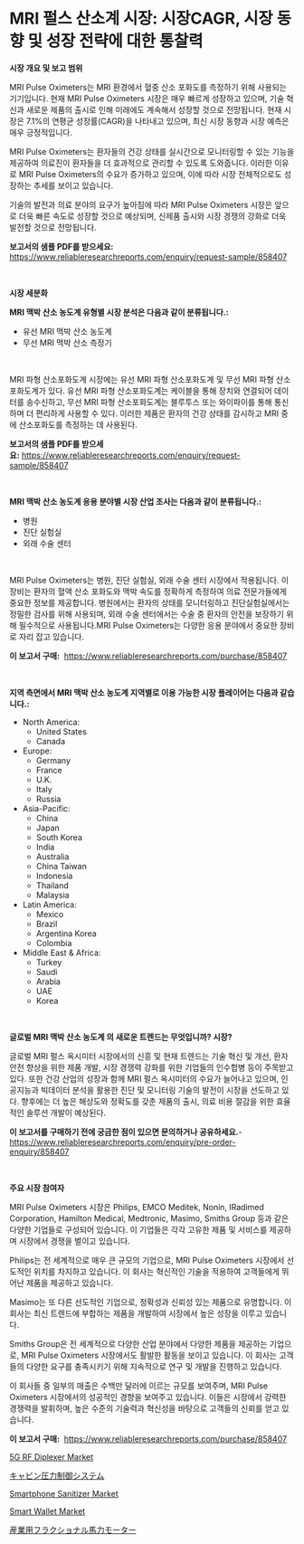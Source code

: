 <p><h1>MRI 펄스 산소계 시장: 시장CAGR, 시장 동향 및 성장 전략에 대한 통찰력</h1></p><p><strong>시장 개요 및 보고 범위</strong></p>
<p><p>MRI Pulse Oximeters는 MRI 환경에서 혈중 산소 포화도를 측정하기 위해 사용되는 기기입니다. 현재 MRI Pulse Oximeters 시장은 매우 빠르게 성장하고 있으며, 기술 혁신과 새로운 제품의 출시로 인해 미래에도 계속해서 성장할 것으로 전망됩니다. 현재 시장은 7.1%의 연평균 성장률(CAGR)을 나타내고 있으며, 최신 시장 동향과 시장 예측은 매우 긍정적입니다.</p><p>MRI Pulse Oximeters는 환자들의 건강 상태를 실시간으로 모니터링할 수 있는 기능을 제공하여 의료진이 환자들을 더 효과적으로 관리할 수 있도록 도와줍니다. 이러한 이유로 MRI Pulse Oximeters의 수요가 증가하고 있으며, 이에 따라 시장 전체적으로도 성장하는 추세를 보이고 있습니다.</p><p>기술의 발전과 의료 분야의 요구가 높아짐에 따라 MRI Pulse Oximeters 시장은 앞으로 더욱 빠른 속도로 성장할 것으로 예상되며, 신제품 출시와 시장 경쟁의 강화로 더욱 발전할 것으로 전망됩니다.</p></p>
<p><strong>보고서의 샘플 PDF를 받으세요:</strong> <a href="https://www.reliableresearchreports.com/enquiry/request-sample/858407">https://www.reliableresearchreports.com/enquiry/request-sample/858407</a></p>
<p>&nbsp;</p>
<p><strong>시장 세분화</strong></p>
<p><strong>MRI 맥박 산소 농도계 유형별 시장 분석은 다음과 같이 분류됩니다.:</strong></p>
<p><ul><li>유선 MRI 맥박 산소 농도계</li><li>무선 MRI 맥박 산소 측정기</li></ul></p>
<p>&nbsp;</p>
<p><p>MRI 파형 산소포화도계 시장에는 유선 MRI 파형 산소포화도계 및 무선 MRI 파형 산소포화도계가 있다. 유선 MRI 파형 산소포화도계는 케이블을 통해 장치와 연결되어 데이터를 송수신하고, 무선 MRI 파형 산소포화도계는 블루투스 또는 와이파이를 통해 통신하며 더 편리하게 사용할 수 있다. 이러한 제품은 환자의 건강 상태를 감시하고 MRI 중에 산소포화도를 측정하는 데 사용된다.</p></p>
<p><strong>보고서의 샘플 PDF를 받으세요:</strong>&nbsp;<a href="https://www.reliableresearchreports.com/enquiry/request-sample/858407">https://www.reliableresearchreports.com/enquiry/request-sample/858407</a></p>
<p>&nbsp;</p>
<p><strong> MRI 맥박 산소 농도계 응용 분야별 시장 산업 조사는 다음과 같이 분류됩니다.:</strong></p>
<p><ul><li>병원</li><li>진단 실험실</li><li>외래 수술 센터</li></ul></p>
<p>&nbsp;</p>
<p><p>MRI Pulse Oximeters는 병원, 진단 실험실, 외래 수술 센터 시장에서 적용됩니다. 이 장비는 환자의 혈액 산소 포화도와 맥박 속도를 정확하게 측정하여 의료 전문가들에게 중요한 정보를 제공합니다. 병원에서는 환자의 상태를 모니터링하고 진단실험실에서는 정밀한 검사를 위해 사용되며, 외래 수술 센터에서는 수술 중 환자의 안전을 보장하기 위해 필수적으로 사용됩니다.MRI Pulse Oximeters는 다양한 응용 분야에서 중요한 장비로 자리 잡고 있습니다.</p></p>
<p><strong>이 보고서 구매:</strong>&nbsp; <a href="https://www.reliableresearchreports.com/purchase/858407">https://www.reliableresearchreports.com/purchase/858407</a></p>
<p>&nbsp;</p>
<p><strong>지역 측면에서 MRI 맥박 산소 농도계 지역별로 이용 가능한 시장 플레이어는 다음과 같습니다.:</strong></p>
<p><ul>
    <li>
        North America:
        <ul>
            <li>United States</li>
            <li>Canada</li>
        </ul>
    </li>
    <li>
        Europe:
        <ul>
            <li>Germany</li>
            <li>France</li>
            <li>U.K.</li>
            <li>Italy</li>
            <li>Russia</li>
        </ul>
    </li>
    <li>
        Asia-Pacific:
        <ul>
            <li>China</li>
            <li>Japan</li>
            <li>South Korea</li>
            <li>India</li>
            <li>Australia</li>
            <li>China Taiwan</li>
            <li>Indonesia</li>
            <li>Thailand</li>
            <li>Malaysia</li>
        </ul>
    </li>
    <li>
        Latin America:
        <ul>
            <li>Mexico</li>
            <li>Brazil</li>
            <li>Argentina Korea</li>
            <li>Colombia</li>
        </ul>
    </li>
    <li>
        Middle East & Africa:
        <ul>
            <li>Turkey</li>
            <li>Saudi</li>
            <li>Arabia</li>
            <li>UAE</li>
            <li>Korea</li>
        </ul>
    </li>
    </ul></p>
<p>&nbsp;</p>
<p><strong>글로벌 MRI 맥박 산소 농도계 의 새로운 트렌드는 무엇입니까? 시장?</strong></p>
<p><p>글로벌 MRI 펄스 옥시미터 시장에서의 신흥 및 현재 트렌드는 기술 혁신 및 개선, 환자 안전 향상을 위한 제품 개발, 시장 경쟁력 강화를 위한 기업들의 인수합병 등이 주목받고 있다. 또한 건강 산업의 성장과 함께 MRI 펄스 옥시미터의 수요가 늘어나고 있으며, 인공지능과 빅데이터 분석을 활용한 진단 및 모니터링 기술의 발전이 시장을 선도하고 있다. 향후에는 더 높은 해상도와 정확도를 갖춘 제품의 출시, 의료 비용 절감을 위한 효율적인 솔루션 개발이 예상된다.</p></p>
<p><strong>이 보고서를 구매하기 전에 궁금한 점이 있으면 문의하거나 공유하세요.</strong>- <a href="https://www.reliableresearchreports.com/enquiry/pre-order-enquiry/858407">https://www.reliableresearchreports.com/enquiry/pre-order-enquiry/858407</a></p>
<p>&nbsp;</p>
<p><strong>주요 시장 참여자</strong></p>
<p><p>MRI Pulse Oximeters 시장은 Philips, EMCO Meditek, Nonin, IRadimed Corporation, Hamilton Medical, Medtronic, Masimo, Smiths Group 등과 같은 다양한 기업들로 구성되어 있습니다. 이 기업들은 각각 고유한 제품 및 서비스를 제공하며 시장에서 경쟁을 벌이고 있습니다.</p><p>Philips는 전 세계적으로 매우 큰 규모의 기업으로, MRI Pulse Oximeters 시장에서 선도적인 위치를 차지하고 있습니다. 이 회사는 혁신적인 기술을 적용하여 고객들에게 뛰어난 제품을 제공하고 있습니다.</p><p>Masimo는 또 다른 선도적인 기업으로, 정확성과 신뢰성 있는 제품으로 유명합니다. 이 회사는 최신 트렌드에 부합하는 제품을 개발하여 시장에서 높은 성장을 이루고 있습니다.</p><p>Smiths Group은 전 세계적으로 다양한 산업 분야에서 다양한 제품을 제공하는 기업으로, MRI Pulse Oximeters 시장에서도 활발한 활동을 보이고 있습니다. 이 회사는 고객들의 다양한 요구를 충족시키기 위해 지속적으로 연구 및 개발을 진행하고 있습니다.</p><p>이 회사들 중 일부의 매출은 수백만 달러에 이르는 규모를 보여주며, MRI Pulse Oximeters 시장에서의 성공적인 경향을 보여주고 있습니다. 이들은 시장에서 강력한 경쟁력을 발휘하며, 높은 수준의 기술력과 혁신성을 바탕으로 고객들의 신뢰를 얻고 있습니다.</p></p>
<p><strong>이 보고서 구매:</strong>&nbsp;&nbsp;<a href="https://www.reliableresearchreports.com/purchase/858407">https://www.reliableresearchreports.com/purchase/858407</a></p>
<p><p><a href="https://issuu.com/reportprime-2/docs/5g-rf-diplexer-market-size-2030.pptx">5G RF Diplexer Market</a></p><p><a href="https://github.com/lababdou/Market-Research-Report-List-3/blob/main/46410772768.md">キャビン圧力制御システム</a></p><p><a href="https://github.com/prosalinda88/Market-Research-Report-List-3/blob/main/smartphone-sanitizer-market.md">Smartphone Sanitizer Market</a></p><p><a href="https://github.com/NorbertYates/Market-Research-Report-List-4/blob/main/smart-wallet-market.md">Smart Wallet Market</a></p><p><a href="https://github.com/bevdtkn4419963/Market-Research-Report-List-1/blob/main/69226052769.md">産業用フラクショナル馬力モーター</a></p></p>
